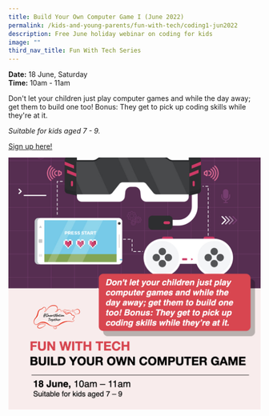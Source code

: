 ```yaml
---
title: Build Your Own Computer Game I (June 2022)
permalink: /kids-and-young-parents/fun-with-tech/coding1-jun2022
description: Free June holiday webinar on coding for kids
image: ""
third_nav_title: Fun With Tech Series
---
```

**Date:** 18 June, Saturday
<br> **Time:** 10am - 11am

Don't let your children just play computer games and while the day away; get them to build one too! Bonus: They get to pick up coding skills while they're at it.

*Suitable for kids aged 7 - 9.*

[Sign up here!](https://go.gov.sg/kids-introtocoding7to9-june22)

![Free June holiday webinar on coding for kids](/images/Jun22-Kids-Gaming-7-9.jpeg)